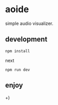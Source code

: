 # aoide

simple audio visualizer.

## development

```console
npm install
```

next

```console
npm run dev
```

## enjoy

+)
